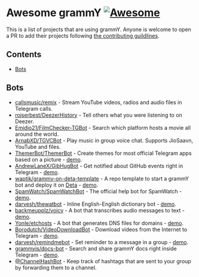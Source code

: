 <!--lint disable awesome-heading-->

# Awesome grammY [![Awesome](https://awesome.re/badge.svg)](https://awesome.re)

This is a list of projects that are using grammY. Anyone is welcome to open a PR to add their projects following [the contributing guildlines](https://github.com/grammyjs/awesome-grammY/blob/main/CONTRIBUTING.md).

## Contents

- [Bots](#bots)

## Bots

- [callsmusic/remix](https://github.com/callsmusic/remix) - Stream YouTube videos, radios and audio files in Telegram calls.
- [rojserbest/DeezerHistory](https://github.com/rojserbest/deezerHistory) - Tell others what you were listening to on Deezer.
- [Emidio21/FilmChecker-TGBot](https://github.com/Emidio21/FilmChecker-TGBot) - Search which platform hosts a movie all around the world.
- [ArnabXD/TGVCBot](https://github.com/ArnabXD/TGVCBot) - Play music in group voice chat. Supports JioSaavn, YouTube and files.
- [ThemerBot/ThemerBot](https://github.com/ThemerBot/themerbot) - Create themes for most official Telegram apps based on a picture - [demo](https://t.me/themerbot).
- [AndrewLaneX/GibHugBot](https://github.com/AndrewLaneX/GibHugBot) - Get notified about GitHub events right in Telegram - [demo](https://t.me/GibHugBot).
- [waptik/grammy-on-deta-template](https://github.com/waptik/grammy-on-deta-template) - A repo template to start a grammY bot and deploy it on [Deta](https://www.deta.sh) - [demo](https://t.me/GrammyOnDetaBot).
- [SpamWatch/SpamWatchBot](https://github.com/SpamWatch/SpamWatchBot) - The official help bot for SpamWatch - [demo](https://t.me/SpamWatchBot).
- [darvesh/thewatbot](https://github.com/darvesh/thewatbot) - Inline English-English dictionary bot - [demo](https://t.me/thewatbot).
- [backmeupplz/voicy](https://github.com/backmeupplz/voicy/) - A bot that transcribes audio messages to text - [demo](https://t.me/voicybot).
- [Yonle/etchosts](https://github.com/Yonle/etchosts) - A bot that generates DNS files for domains - [demo](https://t.me/etchosts_bot).
- [Borodutch/VideoDownloadBot](https://github.com/Borodutch/VideoDownloadBot) - Download videos from the Internet to Telegram - [demo](https://t.me/AnyVideoDownloadBot).
- [darvesh/remindmebot](https://github.com/darvesh/remindmebot) - Set reminder to a message in a group - [demo](https://t.me/thymisebot).
- [grammyjs/docs-bot](https://github.com/grammyjs/docs-bot) - Search and share grammY docs right inside Telegram - [demo](https://t.me/grammydocsbot).
- [@ChannelHashBot](https://t.me/ChannelHashBot) - Keep track of hashtags that are sent to your group by forwarding them to a channel.
